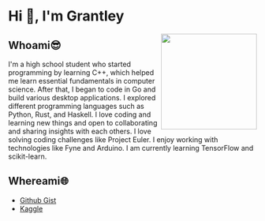 # Hi 👋, I'm Grantley

<img style="float: right;" src="https://raw.githubusercontent.com/gospacedev/gospacedev/main/warmcoffee.gif" height="194"/>


## Whoami😎

I'm a high school student who started programming by learning C++, which helped me learn essential fundamentals in computer science. After that, I began to code in Go and build various desktop applications. I explored different programming languages such as Python, Rust, and Haskell. I love coding and learning new things and open to collaborating and sharing insights with each others. I love solving coding challenges like Project Euler. I enjoy working with technologies like Fyne and Arduino. I am currently learning TensorFlow and scikit-learn.

## Whereami🌐

- [Github Gist](https://gist.github.com/gospacedev)
- [Kaggle](https://www.kaggle.com/grantleycullar)
